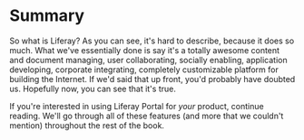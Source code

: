 # Summary [](id=summary-lp-6-2-use-useportal)

So what is Liferay? As you can see, it's hard to describe, because it does so
much. What we've essentially done is say it's a totally awesome content and
document managing, user collaborating, socially enabling, application
developing, corporate integrating, completely customizable platform for building
the Internet. If we'd said that up front, you'd probably have doubted us.
Hopefully now, you can see that it's true. 

If you're interested in using Liferay Portal for *your* product, continue
reading. We'll go through all of these features (and more that we couldn't
mention) throughout the rest of the book. 
